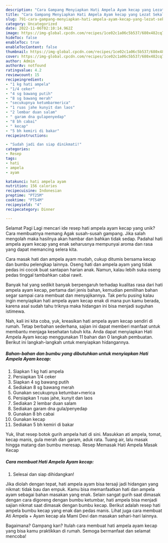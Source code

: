 ```yaml
---
description: "Cara Gampang Menyiapkan Hati Ampela Ayam kecap yang Lezat Sekali, Lezat"
title: "Cara Gampang Menyiapkan Hati Ampela Ayam kecap yang Lezat Sekali, Lezat"
slug: 791-cara-gampang-menyiapkan-hati-ampela-ayam-kecap-yang-lezat-sekali-lezat
category: Uncategorized
date: 2022-11-06T02:10:14.962Z
image: https://img-global.cpcdn.com/recipes/1ce02c1a06c5b537/680x482cq70/hati-ampela-ayam-kecap-foto-resep-utama.jpg
hideToc: false
enableToc: true
enableTocContent: false
thumbnail: https://img-global.cpcdn.com/recipes/1ce02c1a06c5b537/680x482cq70/hati-ampela-ayam-kecap-foto-resep-utama.jpg
cover: https://img-global.cpcdn.com/recipes/1ce02c1a06c5b537/680x482cq70/hati-ampela-ayam-kecap-foto-resep-utama.jpg
author: Admin
authorAv: notfound
ratingvalue: 4.2
reviewcount: 15
recipeingredient:
- "1 kg hati ampela"
- "1/4 ceker"
- "4 sg bawang putih"
- "8 sg bawang merah"
- "secukupnya ketumbarmerica"
- "1 ruas jahe kunyit dan laos"
- "2 lembar duan salam"
- " garam dna gulapenyedap"
- "8 bh cabai"
- " kecap"
- "5 bh kemiri di bakar"
recipeinstructions:

- "Sudah jadi dan siap dinikmati!"
categories:
- Resep
tags:
- hati
- ampela
- ayam

katakunci: hati ampela ayam 
nutrition: 156 calories
recipecuisine: Indonesian
preptime: "PT25M"
cooktime: "PT54M"
recipeyield: "4"
recipecategory: Dinner

---
```



Selamat Pagi Lagi mencari ide resep hati ampela ayam kecap yang unik? Cara membuatnya memang Agak susah-susah gampang. Jika salah mengolah maka hasilnya akan hambar dan bahkan tidak sedap. Padahal hati ampela ayam kecap yang enak seharusnya mempunyai aroma dan rasa yang dapat memancing selera kita.


Cara masak hati dan ampela ayam mudah, cukup ditumis bersama kecap dan bumbu pelengkap lainnya. Oseng hati dan ampela ayam yang tidak pedas ini cocok buat santapan harian anak. Namun, kalau lebih suka oseng pedas tinggal tambahkan cabai rawit.

Banyak hal yang sedikit banyak berpengaruh terhadap kualitas rasa dari hati ampela ayam kecap, pertama dari jenis bahan, kemudian pemilihan bahan segar sampai cara membuat dan menyajikannya. Tak perlu pusing kalau ingin menyiapkan hati ampela ayam kecap enak di mana pun kamu berada, karena asal sudah tahu triknya maka hidangan ini bisa menjadi suguhan istimewa.


Nah, kali ini kita coba, yuk, kreasikan hati ampela ayam kecap sendiri di rumah. Tetap berbahan sederhana, sajian ini dapat memberi manfaat untuk membantu menjaga kesehatan tubuh kita. Anda dapat menyiapkan Hati Ampela Ayam kecap menggunakan 11 bahan dan 0 langkah pembuatan. Berikut ini langkah-langkah untuk menyiapkan hidangannya.

<!--inarticleads1-->

##### Bahan-bahan dan bumbu yang dibutuhkan untuk menyiapkan Hati Ampela Ayam kecap:

1. Siapkan 1 kg hati ampela
1. Persiapkan 1/4 ceker
1. Siapkan 4 sg bawang putih
1. Sediakan 8 sg bawang merah
1. Gunakan secukupnya ketumbar+merica
1. Persiapkan 1 ruas jahe, kunyit dan laos
1. Sediakan 2 lembar duan salam
1. Sediakan  garam dna gula/penyedap
1. Gunakan 8 bh cabai
1. Gunakan  kecap
1. Sediakan 5 bh kemiri di bakar


Yuk, lihat resep botok gurih ampela hati di sini. Masukkan ati ampela, tomat, kecap manis, gula merah dan garam, aduk rata. Tuang air, lalu masak hingga matang dan bumbu meresap. Resep Memasak Hati Ampela Masak Kecap 

<!--inarticleads2-->

##### Cara membuat Hati Ampela Ayam kecap:


1. Selesai dan siap dihidangkan!

Jika diolah dengan tepat, hati ampela ayam bisa tersaji jadi hidangan yang nikmat: tidak bau dan empuk. Kamu bisa memanfaatkan hati dan ampela ayam sebagai bahan masakan yang enak. Selain sangat gurih saat dimasak dengan cara digoreng dengan bumbu ketumbar, hati ampela bisa menjadi sajian nikmat saat dimasak dengan bumbu kecap. Berikut adalah resep hati ampela bumbu kecap yang enak dan pedas manis. Lihat juga cara membuat Ati Ampela + Ayam kecap ala Mami Devi dan masakan sehari-hari lainnya. 

Bagaimana? Gampang kan? Itulah cara membuat hati ampela ayam kecap yang bisa kamu praktikkan di rumah. Semoga bermanfaat dan selamat mencoba!
